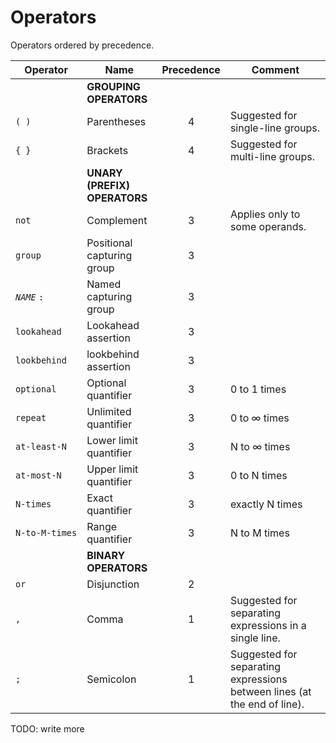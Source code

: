 
# Operators

Operators ordered by precedence.

Operator | Name | Precedence | Comment
--|--|:--:|--
&nbsp; | **GROUPING<br>OPERATORS**
`( )` | Parentheses | 4 | Suggested for single-line groups.
`{ }` | Brackets | 4 | Suggested for multi-line groups.
&nbsp; | **UNARY (PREFIX)<br>OPERATORS**
`not` | Complement | 3 | Applies only to some operands.
`group` | Positional capturing<br>group | 3
*`NAME`* `:` | Named capturing<br>group | 3
`lookahead` | Lookahead assertion | 3
`lookbehind` | lookbehind assertion | 3
`optional` | Optional quantifier | 3 | 0 to 1 times
`repeat` | Unlimited quantifier | 3 | 0 to ∞ times
`at‑least‑N` | Lower limit quantifier | 3 | N to ∞ times
`at‑most‑N` | Upper limit quantifier | 3 | 0 to N times
`N‑times` | Exact quantifier | 3 | exactly N times
`N‑to‑M‑times` | Range quantifier | 3 | N to M times
&nbsp; | **BINARY<br>OPERATORS**
`or` | Disjunction | 2
`,` | Comma | 1 | Suggested for separating expressions in a single line.
`;` | Semicolon | 1 | Suggested for separating expressions between lines (at the end of line).

TODO: write more
